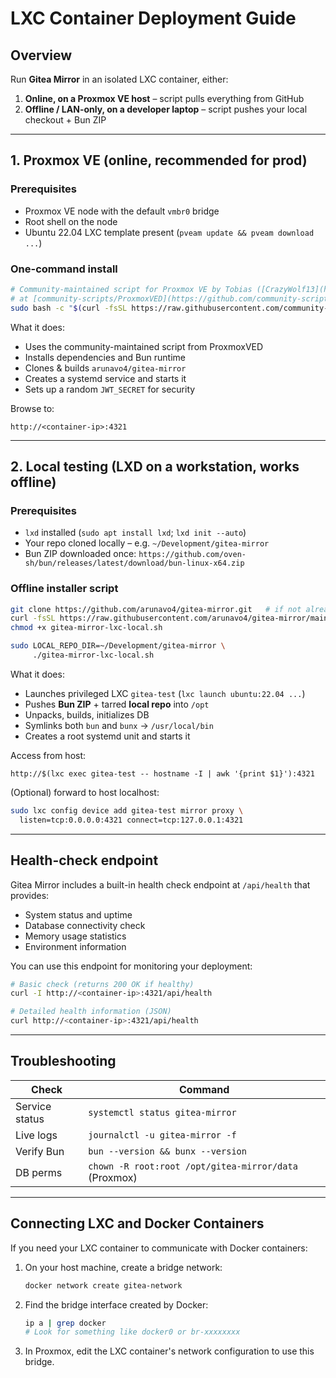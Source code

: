 # LXC Container Deployment Guide

## Overview
Run **Gitea Mirror** in an isolated LXC container, either:

1. **Online, on a Proxmox VE host** – script pulls everything from GitHub
2. **Offline / LAN-only, on a developer laptop** – script pushes your local checkout + Bun ZIP

---

## 1. Proxmox VE (online, recommended for prod)

### Prerequisites
* Proxmox VE node with the default `vmbr0` bridge
* Root shell on the node
* Ubuntu 22.04 LXC template present (`pveam update && pveam download ...`)

### One-command install

```bash
# Community-maintained script for Proxmox VE by Tobias ([CrazyWolf13](https://github.com/CrazyWolf13))
# at [community-scripts/ProxmoxVED](https://github.com/community-scripts/ProxmoxVED)
sudo bash -c "$(curl -fsSL https://raw.githubusercontent.com/community-scripts/ProxmoxVED/main/install/gitea-mirror-install.sh)"
```

What it does:

* Uses the community-maintained script from ProxmoxVED
* Installs dependencies and Bun runtime
* Clones & builds `arunavo4/gitea-mirror`
* Creates a systemd service and starts it
* Sets up a random `JWT_SECRET` for security

Browse to:

```
http://<container-ip>:4321
```

---

## 2. Local testing (LXD on a workstation, works offline)

### Prerequisites

* `lxd` installed (`sudo apt install lxd`; `lxd init --auto`)
* Your repo cloned locally – e.g. `~/Development/gitea-mirror`
* Bun ZIP downloaded once:
  `https://github.com/oven-sh/bun/releases/latest/download/bun-linux-x64.zip`

### Offline installer script

```bash
git clone https://github.com/arunavo4/gitea-mirror.git   # if not already
curl -fsSL https://raw.githubusercontent.com/arunavo4/gitea-mirror/main/scripts/gitea-mirror-lxc-local.sh -o gitea-mirror-lxc-local.sh
chmod +x gitea-mirror-lxc-local.sh

sudo LOCAL_REPO_DIR=~/Development/gitea-mirror \
     ./gitea-mirror-lxc-local.sh
```

What it does:

* Launches privileged LXC `gitea-test` (`lxc launch ubuntu:22.04 ...`)
* Pushes **Bun ZIP** + tarred **local repo** into `/opt`
* Unpacks, builds, initializes DB
* Symlinks both `bun` and `bunx` → `/usr/local/bin`
* Creates a root systemd unit and starts it

Access from host:

```
http://$(lxc exec gitea-test -- hostname -I | awk '{print $1}'):4321
```

(Optional) forward to host localhost:

```bash
sudo lxc config device add gitea-test mirror proxy \
  listen=tcp:0.0.0.0:4321 connect=tcp:127.0.0.1:4321
```

---

## Health-check endpoint

Gitea Mirror includes a built-in health check endpoint at `/api/health` that provides:

- System status and uptime
- Database connectivity check
- Memory usage statistics
- Environment information

You can use this endpoint for monitoring your deployment:

```bash
# Basic check (returns 200 OK if healthy)
curl -I http://<container-ip>:4321/api/health

# Detailed health information (JSON)
curl http://<container-ip>:4321/api/health
```

---

## Troubleshooting

| Check          | Command                                               |
| -------------- | ----------------------------------------------------- |
| Service status | `systemctl status gitea-mirror`                       |
| Live logs      | `journalctl -u gitea-mirror -f`                       |
| Verify Bun     | `bun --version && bunx --version`                     |
| DB perms       | `chown -R root:root /opt/gitea-mirror/data` (Proxmox) |

---

## Connecting LXC and Docker Containers

If you need your LXC container to communicate with Docker containers:

1. On your host machine, create a bridge network:
   ```bash
   docker network create gitea-network
   ```

2. Find the bridge interface created by Docker:
   ```bash
   ip a | grep docker
   # Look for something like docker0 or br-xxxxxxxx
   ```

3. In Proxmox, edit the LXC container's network configuration to use this bridge.
